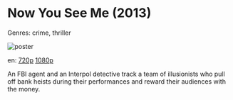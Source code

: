 # Now You See Me (2013)

Genres: crime, thriller

![poster](http://image.tmdb.org/t/p/w500/A06e9YJ5ry3WXEIFIAD1mKBxcuZ.jpg)

en:
  [720p](magnet:?xt=urn:btih:00CF87D0AC9335343183F7101BB66244FF02348F&tr=udp://glotorrents.pw:6969/announce&tr=udp://tracker.opentrackr.org:1337/announce&tr=udp://torrent.gresille.org:80/announce&tr=udp://tracker.openbittorrent.com:80&tr=udp://tracker.coppersurfer.tk:6969&tr=udp://tracker.leechers-paradise.org:6969&tr=udp://p4p.arenabg.ch:1337&tr=udp://tracker.internetwarriors.net:1337)
  [1080p](magnet:?xt=urn:btih:781AD3ADBD9B81B64E4C530712AE9199B1DFBAE5&tr=udp://glotorrents.pw:6969/announce&tr=udp://tracker.opentrackr.org:1337/announce&tr=udp://torrent.gresille.org:80/announce&tr=udp://tracker.openbittorrent.com:80&tr=udp://tracker.coppersurfer.tk:6969&tr=udp://tracker.leechers-paradise.org:6969&tr=udp://p4p.arenabg.ch:1337&tr=udp://tracker.internetwarriors.net:1337)
  


An FBI agent and an Interpol detective track a team of illusionists who pull off bank heists during their performances and reward their audiences with the money.